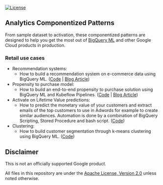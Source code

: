 [![License](https://img.shields.io/badge/License-Apache%202.0-blue.svg)](LICENSE)

## Analytics Componentized Patterns

From sample dataset to activation, these componentized patterns are designed to help you get the most out of [BigQuery ML](https://cloud.google.com/bigquery-ml/docs) and other Google Cloud products in production.

### Retail use cases
* Recommendation systems:
  * How to build a recommendation system on e-commerce data using BigQuery ML. ([Code][recomm_code] | [Blog Article][recomm_blog])
* Propensity to purchase model:
  * How to build an end-to-end propensity to purchase solution using BigQuery ML and Kubeflow Pipelines. ([Code][propen_code] | [Blog Article][propen_blog])
* Activate on Lifetime Value predictions: 
  * How to predict the monetary value of your customers and extract emails of the top customers to use in Adwords for example to create similar audiences. Automation is done by a combination of BigQuery Scripting, Stored Procedure and bash script. ([Code][ltv_code])
* Clustering:
  * How to build customer segmentation through k-means clustering using BigQuery ML. ([Code][clustering_code])

[recomm_code]: retail/recommendation-system/bqml
[recomm_blog]: https://medium.com/google-cloud/how-to-build-a-recommendation-system-on-e-commerce-data-using-bigquery-ml-df9af2b8c110
[propen_code]: retail/propensity-model/bqml
[propen_blog]: https://medium.com/google-cloud/how-to-build-an-end-to-end-propensity-to-purchase-solution-using-bigquery-ml-and-kubeflow-pipelines-cd4161f734d9
[ltv_code]: retail/ltv/bqml
[clustering_code]: retail/clustering/bqml


## Disclaimer
This is not an officially supported Google product.

All files in this repository are under the [Apache License, Version 2.0](LICENSE.txt) unless noted otherwise.
